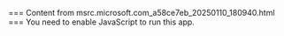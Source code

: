 === Content from msrc.microsoft.com_a58ce7eb_20250110_180940.html ===
You need to enable JavaScript to run this app.
